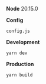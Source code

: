 **Node** 20.15.0

**Config**

```
config.js
```

**Development**

```
yarn dev
```

**Production**

```
yarn build
```
